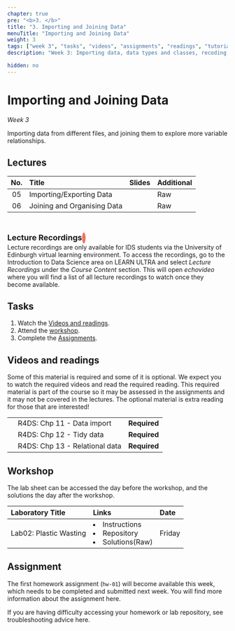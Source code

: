 ```yaml
---
chapter: true
pre: "<b>3. </b>"
title: "3. Importing and Joining Data"
menuTitle: "Importing and Joining Data" 
weight: 3
tags: ["week 3", "tasks", "videos", "assignments", "readings", "tutorials"]
description: "Week 3: Importing data, data types and classes, recoding."

hidden: no
---
```


# Importing and Joining Data

_Week 3_

Importing data from different files, and joining them to explore more variable relationships.

## Lectures

<!---
| <div style="width:50px;text-align:center">No.</div> | <div style="width:250px;text-align:left">Title</div> |  <div style="width:80px;text-align:center">Slides</div> | <div style="width:170px;text-align:center">Additional Links</div> | -->
| <div style="text-align:center">No.</div> | <div style="text-align:left">Title</div> |  <div style="text-align:center">Slides</div> | <div style="text-align:center">Additional</div> |
|:---:|:---------------------|:--------:|:------|
| 05  | Importing/Exporting Data | <span><a id = "lecture05"><i class="fas fa-desktop fa-lg"/></a></span> | <span><a id = "GHL05">Raw<i class="fab fa-fw fa-github"/></a></span> |
| 06  | Joining and Organising Data  | <span><a id = "lecture06"><i class="fas fa-desktop fa-lg"/></a></span> | <span><a id = "GHL06">Raw<i class="fab fa-fw fa-github"/></a></span> |

<br>
<p  style="text-align: left"> 
<font size=4pt><b>Lecture Recordings</b></font>
<span class="fa-stack" style="scale:70%">
    <i class="fas fa-backward fa-stack-1x fa-1x fa-flip-horizontal" style="color:#f37361; box-sizing: content-box; line-height: 24px; width: 24px; height: 24px; border-radius: 100%; border-style: solid; border-width: 4px;"></i>
</span>
<br>
Lecture recordings are only available for IDS students via the University of Edinburgh virtual learning environment. To access the recordings, go to the Introduction to Data Science area on LEARN ULTRA and select <em>Lecture Recordings</em>  under the <em>Course Content</em> section. This will open <em>echovideo</em> where you will find a list of all lecture recordings to watch once they become available. 

</p>



## Tasks

<ol>
  <li>Watch the <a href="#videos and readings">Videos and readings</a>.</li>
  <li>Attend the <a href="#workshop">workshop</a>.</li>
  <li>Complete the <a href="#assignment">Assignments</a>.</li>
</ol>

## Videos and readings

<p style="text-align: left">Some of this material is required and some of it is optional. We expect you to watch the required videos and read the required reading. This required material is part of the course so it may be assessed in the assignments and it may not be covered in the lectures. The optional material is extra reading for those that are interested!</p>

<!--
| <div style="width:50px"></div>  | <div style="width:420px"></div>  |  <div style="width:200px"></div> |
-->
|     |    |     |
|:---:|:---|:---:|
| <i class="fas fa-book"></i> | R4DS: <a id="R4DS11">Chp 11 - Data import</a> | **Required** |
| <i class="fas fa-book"></i> | R4DS: <a id="R4DS12">Chp 12 - Tidy data</a> | **Required** |
| <i class="fas fa-book"></i> | R4DS: <a id="R4DS13">Chp 13 - Relational data</a> | **Required** |

<!--
| <i class="fas fa-laptop"></i> | <a href="/assessments/project">Final Project Information (starting soon)</a> | Recommended |
| <i class="fas fa-file-video"></i> | <a id="MHL08extra">L08 supplement</a>: RStudio GUI, importing data | Optional |
-->

## Workshop

<p style="text-align: left"> The lab sheet can be accessed the day before the workshop, and the solutions the day after the workshop.</p>

<!--
| <div style="width:300px;text-align:left">Laboratory Title</div> | <div style="width:170px;text-align:left">Links</div> | <div style="width:180px;text-align:left">Date</div> |
|:---|:---|:---|
| Lab03: Nobel laureates | <li><a id="LAB3I">Instructions</a></li> <li><a id="LAB3R">Repository</a></li><li><a id="LAB3K">Solutions</a>(<a id="LAB3Kraw">Raw</a>)</li> |  Fri, 06 Oct, 16:00 UK  |
-->

| <div style="text-align:left">Laboratory Title</div> | <div style="text-align:left">Links</div> | <div style="text-align:left">Date</div> |
|:---|:---|:---|
| Lab02: Plastic Wasting | <li><a id="LAB2I">Instructions</a></li> <li><a id="LAB2R">Repository</a></li><li><a id="LAB2K">Solutions</a>(<a id="LAB2Kraw">Raw</a>)</li> |  Friday  |


## Assignment

<span><p style="text-align: left">The first homework assignment (`hw-01`) will become available this week, which needs to be completed and submitted next week. You will find more information about the assignment <a id="homework">here</a>.</p></span>

<p style="text-align: left">If you are having difficulty accessing your homework or lab repository, see troubleshooting advice <a id="troubleshoot">here</a>.</p>


<!--
## Assignments

<p style="text-align: left">If you are having difficulty accessing your HW or Lab repo, see troubleshooting advice <a id="troubleshoot">here</a>.</p>

| <div style="width:300px;text-align:left">Assignment Title</div> | <div style="width:170px;text-align:left">Links</div> | <div style="width:180px;text-align:left">Due</div> |
|:---|:---|:---|
| HW02: Edinburgh AirBnB | <li><a id="HW2I">Instructions</a></li> <li><a id="HW2R">Repository</a></li><li><a id="HW2K">Solutions</a>(<a id="HW2Kraw">Raw</a>)</li> | Fri, 21 Oct, 12:00 UK (Wk 5) |
| OQ03: Data wrangling and Visualisation | <li><a id="OQ3">Quiz</a></li> | Mon, 17 Oct, 12:00 UK |


## Interactive R tutorials

<p style="text-align: left"> The following are interactive R tutorials, designed to give you more practice with R. These are optional, but they will show up in your next homework assignment, so you should gain familiarity with it. If you’re struggling with any of the topics covered this week, we strongly recommend you work through the interactive tutorials.</p>

|  <div style="width:480px"></div>  |  <div style="width:200px"></div>  |
|:---|:---|
| <a id="RT5">What should I major in?</a> | Extra practice |
| <a id="AE4a">Application exercise 4a - Hotels + Data types</a> | Help: <a id="OpeningaProject">Opening a Project</a> |
| <a id="AE4b">Application exercise 4b - Nobels + Sales + Data import</a> | Help: <a id="OpeningaProject">Opening a Project</a> |
-->

